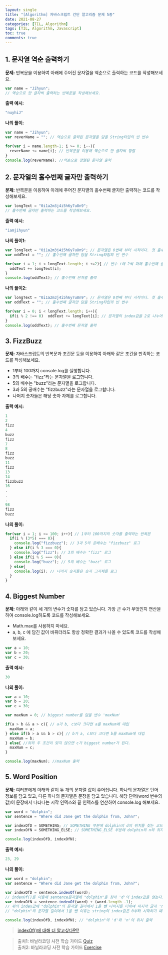 ```yaml
---
layout: single
title: "[Algorithm] 자바스크립트 간단 알고리즘 문제 5종"
date: 2021-08-27
categories: [TIL, Algorithm]
tags: [TIL, Algorithm, Javascript]
toc: true
comments: true
---
```


## 1. 문자열 역순 출력하기
**문제:** 반복문을 이용하여 아래에 주어진 문자열을 역순으로 출력하는 코드를 작성해보세요. 
```javascript
var name = "Jihyun";
// 역순으로 한 글자씩 출력하는 반복문을 작성해보세요. 
```

**출력 예시:**
```javascript
"nuyhiJ"
```

**나의 풀이:**
```javascript
var name = "Jihyun";
var reverName = ""; // 역순으로 출력된 문자열을 담을 String타입의 빈 변수

for(var i = name.length-1; i >= 0; i--){
  reverName += name[i]; // 반복문을 이용해 역순으로 한 글자씩 정렬
}
console.log(reverName); //역순으로 정렬된 문자열 출력
```


## 2. 문자열의 홀수번째 글자만 출력하기
**문제:** 반복문을 이용하여 아래에 주어진 문자열의 홀수번째 글자만 출력하는 코드를 작성해보세요. 
```javascript
var longText = "0i1a2m3j4i5h6y7u8n9";
// 홀수번째 글자만 출력하는 코드를 작성해보세요.
```

**출력 예시:**
```javascript
"iamjihyun"
```

**나의 풀이1:**
```javascript
var longText = "0i1a2m3j4i5h6y7u8n9"; // 문자열은 0번째 부터 시작이다. 첫 홀수번째 글자는 'i'가 된다.
var oddText = ""; // 홀수번째 글자만 담을 String타입의 빈 변수

for(var i = 1; i < longText.length; i +=2){ // 변수 i에 2씩 더해 홀수번째 글자를 담는다.
  oddText += longText[i];  
}
console.log(oddText); // 홀수번째 문자열 출력
```
**나의 풀이2:**
```javascript
var longText = "0i1a2m3j4i5h6y7u8n9"; // 문자열은 0번째 부터 시작이다. 첫 홀수번째 글자는 'i'가 된다.
var oddText = ""; // 홀수번째 글자만 담을 String타입의 빈 변수

for(var i = 0; i < longText.length; i++){ 
  if(i % 2 !== 0)  oddText += longText[i]; // 문자열의 index값을 2로 나누어 0으로 떨어지지 않으면 홀수번째 글자로 판단한다.
}
console.log(oddText); // 홀수번째 문자열 출력
```


## 3. FizzBuzz
**문제:** 자바스크립트의 반복문과 조건문 등을 이용하여 아래와 같은 조건을 만족하는 코드를 작성해보세요. 
- 1부터 100까지 console.log를 실행합니다.
- 3의 배수는 "fizz"라는 문자열을 로그합니다.
- 5의 배수는 "buzz"라는 문자열을 로그합니다.
- 3과 5의 공배수는 "fizzbuzz"라는 문자열을 로그합니다.
- 나머지 숫자들은 해당 숫자 자체를 로그합니다.

**출력 예시:**
```javascript
1
2
fizz
4
buzz
fizz
7
8
fizz
buzz
11
fizz
13
14
fizzbuzz
16
.
.
.
98
fizz
buzz
```

**나의 풀이:**
```javascript
for(var i = 1; i <= 100; i++){ // 1부터 100까지의 숫자를 출력하는 반복문
  if(i % (3*5) === 0){
    console.log("fizzbuzz"); // 3과 5의 공배수는 "fizzbuzz" 로그
  } else if(i % 3 === 0){
    console.log("fizz"); // 3의 배수는 "fizz" 로그
  } else if(i % 5 === 0){
    console.log("buzz"); // 5의 배수는 "buzz" 로그
  } else{
    console.log(i); // 나머지 숫자들은 숫자 그자체를 로그
  }
}
```


## 4. Biggest Number 
**문제:** 아래와 같이 세 개의 변수가 숫자를 담고 있습니다. 가장 큰 수가 무엇인지 연산을 하여 console.log하도록 코드를 작성해보세요.
- Math.max를 사용하지 마세요.
- a, b, c 에 담긴 값이 바뀌더라도 항상 정확한 결과가 나올 수 있도록 코드를 작성해보세요.  

```javascript
var a = 10;
var b = 20;
var c = 30;
```

**출력 예시:**
```javascript
30
```

**나의 풀이:**
```javascript
var a = 10;
var b = 20;
var c = 30;

var maxNum = 0; // biggest number를 담을 변수 'maxNum'

if(a > b && a > c){ // a가 b, c보다 크다면 a를 maxNum에 대입
  maxNum = a;
} else if(b > a && b > c){ // b가 a, c보다 크다면 b를 maxNum에 대입
  maxNum = b;
} else{ //위의 두 조건이 맞지 않으면 c가 biggest number가 된다.
  maxNum = c;
}

console.log(maxNum); //maxNum 출력
```


## 5. Word Position
**문제:** 여러분에게 아래와 같이 두 개의 문자열 값이 주어집니다. 
하나의 문자열은 단어 정보를 담고 있고, 다른 하나의 문자열은 문장을 담고 있습니다. 
해당 단어(word 변수의 값)이 문장에서 나타나는 시작 인덱스와 끝 인덱스를 연산하여 console.log 해보세요.  
```javascript
var word = "dolphin";
var sentence = "Where did Jane get the dolphin from, John?";

var indexOfD = SOMETHING; // SOMETHING 부분에 dolphin의 d의 위치를 찾는 코드를 작성해보세요.
var indexOfN = SOMETHING_ELSE; // SOMETHING_ELSE 부분에 dolphin의 n의 위치를 찾는 코드를 작성해보세요.

console.log(indexOfD, indexOfN);
```

**출력 예시:**
```javascript
23, 29
```

**나의 풀이:**
```javascript
var word = "dolphin";
var sentence = "Where did Jane get the dolphin from, John?";

var indexOfD = sentence.indexOf(word); 
// indexOf()를 이용해 sentence문자열에 "dolphin"을 찾아 'd'의 index값을 얻는다. 
var indexOfN = sentence.indexOf(word) + (word.length -1); 
// 위의 index값에 "dolphin"의 문자열 길이에서 1을 뺀 나머지를 더하여 마지막 글자 'n'의 index값을 얻는다.
// "dolphin"의 문자열 길이에서 1을 뺀 이유는 string의 index값은 0부터 시작하기 때문이다.

console.log(indexOfD, indexOfN); // "dolphin"의 'd'와 'n'의 위치 출력
```
> [indexOf()에 대해 더 알고싶다면?](https://jihyungong.github.io/til/javascript/(2)indexOfvsSearch/)

> 출처1: 바닐라코딩 사전 학습 가이드 [Quiz](https://book.vanillacoding.co/starter-kit/step-2/programming-with-javascript-part-1/loops)  
> 출처2: 바닐라코딩 사전 학습 가이드 [Exercise](https://book.vanillacoding.co/starter-kit/step-2/programming-with-javascript-part-1/exercise)
